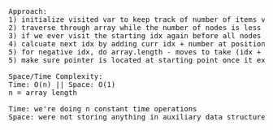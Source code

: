 <pre>Approach:
1) initialize visited var to keep track of number of items visited and initizalize pointer
2) traverse through array while the number of nodes is less than the length of array
3) if we ever visit the starting idx again before all nodes in array are visited, return false
4) calcuate next idx by adding curr idx + number at position mod by array.length to account for numbers that go out of bounds on the right side
5) for negative idx, do array.length - moves to take (idx + array[i] % array.length)
5) make sure pointer is located at starting point once it exits while loop

Space/Time Complexity:
Time: O(n) || Space: O(1)
n = array length

Time: we're doing n constant time operations
Space: were not storing anything in auxiliary data structures</pre>